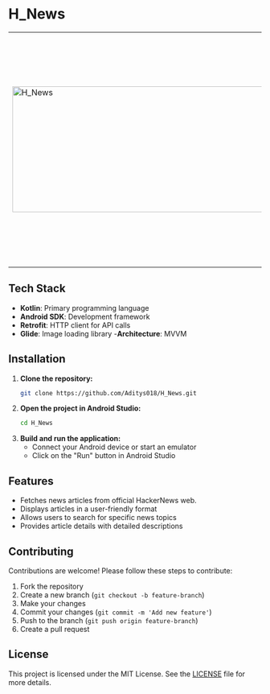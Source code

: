 # H_News

<table>
  <tr>
    <td>
      <img src="https://github.com/user-attachments/assets/ecf823e0-c5c9-4dd4-bf3c-02628e885d9f" alt="H_News" width="650" height="250">
    </td>
    <td>
      H_News is an Android application built with Kotlin that provides the latest news articles from the official HackerNews website in the application. It features a sleek and modern user interface, making it easy for users to stay updated with current events.
    </td>
  </tr>
</table>

## Tech Stack

- **Kotlin**: Primary programming language
- **Android SDK**: Development framework
- **Retrofit**: HTTP client for API calls
- **Glide**: Image loading library
-**Architecture**: MVVM

## Installation

1. **Clone the repository:**
   ```bash
   git clone https://github.com/Aditys018/H_News.git
   ```
2. **Open the project in Android Studio:**
   ```bash
   cd H_News
   ```
3. **Build and run the application:**
   - Connect your Android device or start an emulator
   - Click on the "Run" button in Android Studio
  
## Features

- Fetches news articles from official HackerNews web.
- Displays articles in a user-friendly format
- Allows users to search for specific news topics
- Provides article details with detailed descriptions

## Contributing

Contributions are welcome! Please follow these steps to contribute:

1. Fork the repository
2. Create a new branch (`git checkout -b feature-branch`)
3. Make your changes
4. Commit your changes (`git commit -m 'Add new feature'`)
5. Push to the branch (`git push origin feature-branch`)
6. Create a pull request

## License

This project is licensed under the MIT License. See the [LICENSE](LICENSE) file for more details.

